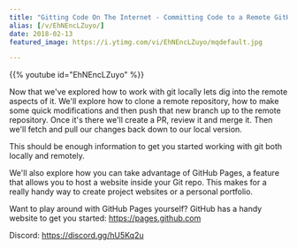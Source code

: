 ```yaml
---
title: "Gitting Code On The Internet - Committing Code to a Remote GitHub Server"
alias: [/v/EhNEncLZuyo/]
date: 2018-02-13
featured_image: https://i.ytimg.com/vi/EhNEncLZuyo/mqdefault.jpg

---
```


{{% youtube id="EhNEncLZuyo" %}}

Now that we've explored how to work with git locally lets dig into the remote aspects of it. We'll explore how to clone a remote repository, how to make some quick modifications and then push that new branch up to the remote repository. Once it's there we'll create a PR, review it and merge it. Then we'll fetch and pull our changes back down to our local version.

This should be enough information to get you started working with git both locally and remotely.

We'll also explore how you can take advantage of GitHub Pages, a feature that allows you to host a website inside your Git repo. This makes for a really handy way to create project websites or a personal portfolio.

Want to play around with GitHub Pages yourself? GitHub has a handy website to get you started: https://pages.github.com

Discord: https://discord.gg/hU5Kq2u